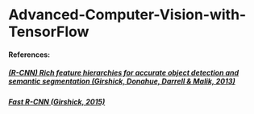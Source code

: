 # Advanced-Computer-Vision-with-TensorFlow

#### References:

##### [(R-CNN) Rich feature hierarchies for accurate object detection and semantic segmentation (Girshick, Donahue, Darrell & Malik, 2013)](https://arxiv.org/abs/1311.2524)
  
##### [Fast R-CNN (Girshick, 2015)](https://arxiv.org/abs/1504.08083)
